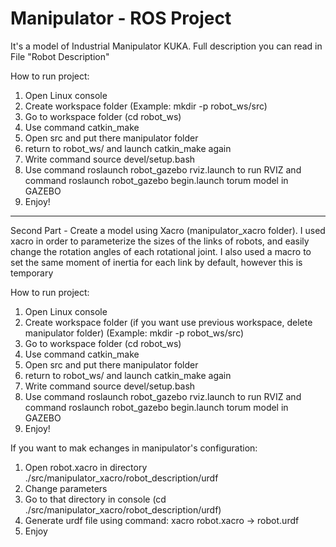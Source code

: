 # Manipulator - ROS Project 
It's a model of Industrial Manipulator KUKA. Full description you can read in File "Robot Description"

How to run project:
1. Open Linux console
2. Create workspace folder (Example: mkdir -p robot_ws/src)
3. Go to workspace folder (cd robot_ws)
4. Use command catkin_make 
5. Open src and put there manipulator folder
6. return to robot_ws/ and launch catkin_make again
7. Write command source devel/setup.bash
8. Use command roslaunch robot_gazebo rviz.launch to run RVIZ and command roslaunch robot_gazebo begin.launch torum model in GAZEBO
9. Enjoy!

________________________________________________________________________________________________________________________________

Second Part - Create a model using Xacro (manipulator_xacro folder). I used xacro in order to parameterize the sizes of the links of robots, and easily change the rotation angles of each rotational joint. I also used a macro to set the same moment of inertia for each link by default, however this is temporary

How to run project:
1. Open Linux console
2. Create workspace folder (if you want use previous workspace, delete manipulator folder) (Example: mkdir -p robot_ws/src)
3. Go to workspace folder (cd robot_ws)
4. Use command catkin_make 
5. Open src and put there manipulator folder
6. return to robot_ws/ and launch catkin_make again
7. Write command source devel/setup.bash
8. Use command roslaunch robot_gazebo rviz.launch to run RVIZ and command roslaunch robot_gazebo begin.launch torum model in GAZEBO
9. Enjoy!

If you want to mak echanges in manipulator's configuration:
1. Open robot.xacro in directory ./src/manipulator_xacro/robot_description/urdf
2. Change parameters
3. Go to that directory in console (cd ./src/manipulator_xacro/robot_description/urdf)
4. Generate urdf file using command: xacro robot.xacro -> robot.urdf
5. Enjoy


